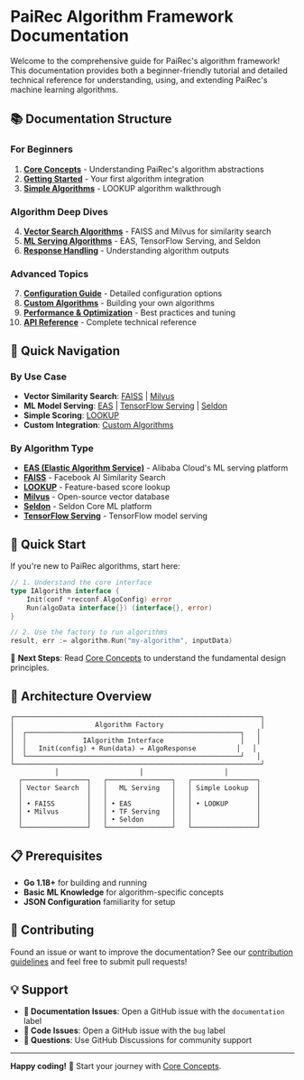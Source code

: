# PaiRec Algorithm Framework Documentation

Welcome to the comprehensive guide for PaiRec's algorithm framework! This documentation provides both a beginner-friendly tutorial and detailed technical reference for understanding, using, and extending PaiRec's machine learning algorithms.

## 📚 Documentation Structure

### For Beginners
1. **[Core Concepts](01-core-concepts.md)** - Understanding PaiRec's algorithm abstractions
2. **[Getting Started](02-getting-started.md)** - Your first algorithm integration
3. **[Simple Algorithms](03-simple-algorithms.md)** - LOOKUP algorithm walkthrough

### Algorithm Deep Dives
4. **[Vector Search Algorithms](04-vector-search.md)** - FAISS and Milvus for similarity search
5. **[ML Serving Algorithms](05-ml-serving.md)** - EAS, TensorFlow Serving, and Seldon
6. **[Response Handling](06-response-handling.md)** - Understanding algorithm outputs

### Advanced Topics
7. **[Configuration Guide](07-configuration.md)** - Detailed configuration options
8. **[Custom Algorithms](08-custom-algorithms.md)** - Building your own algorithms
9. **[Performance & Optimization](09-performance.md)** - Best practices and tuning
10. **[API Reference](10-api-reference.md)** - Complete technical reference

## 🎯 Quick Navigation

### By Use Case
- **Vector Similarity Search**: [FAISS](04-vector-search.md#faiss) | [Milvus](04-vector-search.md#milvus)
- **ML Model Serving**: [EAS](05-ml-serving.md#eas) | [TensorFlow Serving](05-ml-serving.md#tensorflow-serving) | [Seldon](05-ml-serving.md#seldon)
- **Simple Scoring**: [LOOKUP](03-simple-algorithms.md)
- **Custom Integration**: [Custom Algorithms](08-custom-algorithms.md)

### By Algorithm Type
- **[EAS (Elastic Algorithm Service)](05-ml-serving.md#eas)** - Alibaba Cloud's ML serving platform
- **[FAISS](04-vector-search.md#faiss)** - Facebook AI Similarity Search
- **[LOOKUP](03-simple-algorithms.md)** - Feature-based score lookup
- **[Milvus](04-vector-search.md#milvus)** - Open-source vector database
- **[Seldon](05-ml-serving.md#seldon)** - Seldon Core ML platform
- **[TensorFlow Serving](05-ml-serving.md#tensorflow-serving)** - TensorFlow model serving

## 🚀 Quick Start

If you're new to PaiRec algorithms, start here:

```go
// 1. Understand the core interface
type IAlgorithm interface {
    Init(conf *recconf.AlgoConfig) error
    Run(algoData interface{}) (interface{}, error)
}

// 2. Use the factory to run algorithms
result, err := algorithm.Run("my-algorithm", inputData)
```

📖 **Next Steps**: Read [Core Concepts](01-core-concepts.md) to understand the fundamental design principles.

## 🔧 Architecture Overview

```
┌─────────────────────────────────────────────────────────────┐
│                    Algorithm Factory                        │
│  ┌─────────────────────────────────────────────────────┐   │
│  │              IAlgorithm Interface                   │   │
│  │   Init(config) + Run(data) → AlgoResponse          │   │
│  └─────────────────────────────────────────────────────┘   │
└─────────────────────────────────────────────────────────────┘
           │                    │                    │
  ┌────────────────┐   ┌────────────────┐   ┌────────────────┐
  │ Vector Search  │   │   ML Serving   │   │ Simple Lookup  │
  │                │   │                │   │                │
  │ • FAISS        │   │ • EAS          │   │ • LOOKUP       │
  │ • Milvus       │   │ • TF Serving   │   │                │
  │                │   │ • Seldon       │   │                │
  └────────────────┘   └────────────────┘   └────────────────┘
```

## 📋 Prerequisites

- **Go 1.18+** for building and running
- **Basic ML Knowledge** for algorithm-specific concepts
- **JSON Configuration** familiarity for setup

## 🤝 Contributing

Found an issue or want to improve the documentation? See our [contribution guidelines](../../CONTRIBUTING.md) and feel free to submit pull requests!

## 💡 Support

- **📖 Documentation Issues**: Open a GitHub issue with the `documentation` label
- **🐛 Code Issues**: Open a GitHub issue with the `bug` label  
- **💬 Questions**: Use GitHub Discussions for community support

---

**Happy coding!** 🎉 Start your journey with [Core Concepts](01-core-concepts.md).